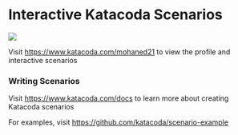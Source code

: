 # Interactive Katacoda Scenarios

[![](http://shields.katacoda.com/katacoda/mohaned21/count.svg)](https://www.katacoda.com/mohaned21 "Get your profile on Katacoda.com")

Visit https://www.katacoda.com/mohaned21 to view the profile and interactive scenarios

### Writing Scenarios
Visit https://www.katacoda.com/docs to learn more about creating Katacoda scenarios

For examples, visit https://github.com/katacoda/scenario-example
